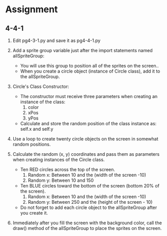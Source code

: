 # Assignment
## 4-4-1

1. Edit pg4-3-1.py and save it as pg4-4-1.py

2. Add a sprite group variable just after the import statements named allSpriteGroup:
    - You will use this group to position all of the sprites on the screen..
    - When you create a circle object (instance of Circle class), add it to the allSpriteGroup.

3. Circle's Class Constructor:
    - The constructor must receive three parameters when creating an instance of the class:
        1. color
        2. xPos
        3. yPos
    - Calculate and store the random position of the class instance as: self.x and self.y

4. Use a loop to create twenty circle objects on the screen in somewhat random positions.

5. Calculate the random (x, y) coordinates and pass them as parameters when creating instances of the Circle class.
    - Ten RED circles across the top of the screen.
        1. Random x: Between 10 and the (width of the screen -10)
        2. Random y: Between 10 and 150
    - Ten BLUE circles toward the bottom of the screen (bottom 20% of the screen).
        1. Random x: Between 10 and the (width of the screen -10)
        2. Random y: Between 250 and the (height of the screen - 10)

    * Do not forget to add each circle object to the allSpriteGroup after you create it.

6. Immediately after you fill the screen with the background color, call the draw() method of the allSpriteGroup to place the sprites on the screen.